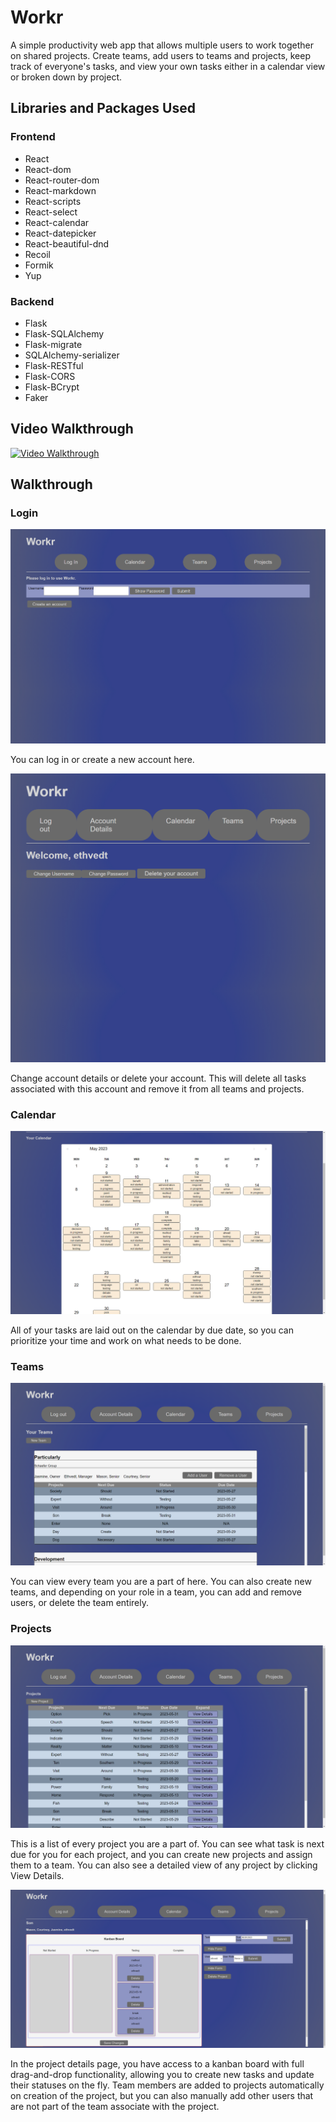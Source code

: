 # Workr

A simple productivity web app that allows multiple users to work together on shared projects. Create teams, add users to teams and projects, keep track of everyone's tasks, and view your own tasks either in a calendar view or broken down by project.

## Libraries and Packages Used

### Frontend

- React
- React-dom
- React-router-dom
- React-markdown
- React-scripts
- React-select
- React-calendar
- React-datepicker
- React-beautiful-dnd
- Recoil
- Formik
- Yup

### Backend

- Flask
- Flask-SQLAlchemy
- Flask-migrate
- SQLAlchemy-serializer
- Flask-RESTful
- Flask-CORS
- Flask-BCrypt
- Faker

## Video Walkthrough

[![Video Walkthrough]({./screenshots/thumbnail.png})]({https://www.loom.com/share/44d8291d1e9a4240aa465b85379444c3?sid=131d8662-97ab-452f-a947-43a64ffa0833} "Video Walkthrough")



## Walkthrough

### Login

![Login Page](./screenshots/workr-login.png)

You can log in or create a new account here.

![Logged in](./screenshots/workr-logged-in.png)

Change account details or delete your account. This will delete all tasks associated with this account and remove it from all teams and projects.

### Calendar

![Calendar](./screenshots/workr-calendar.png)

All of your tasks are laid out on the calendar by due date, so you can prioritize your time and work on what needs to be done.

### Teams

![Teams](./screenshots/workr-teams.png)

You can view every team you are a part of here. You can also create new teams, and depending on your role in a team, you can add and remove users, or delete the team entirely.

### Projects

![Projects](./screenshots/workr-projects.png)

This is a list of every project you are a part of. You can see what task is next due for you for each project, and you can create new projects and assign them to a team. You can also see a detailed view of any project by clicking View Details.

![Project Details](./screenshots/workr-kanban.png)

In the project details page, you have access to a kanban board with full drag-and-drop functionality, allowing you to create new tasks and update their statuses on the fly. Team members are added to projects automatically on creation of the project, but you can also manually add other users that are not part of the team associate with the project. 